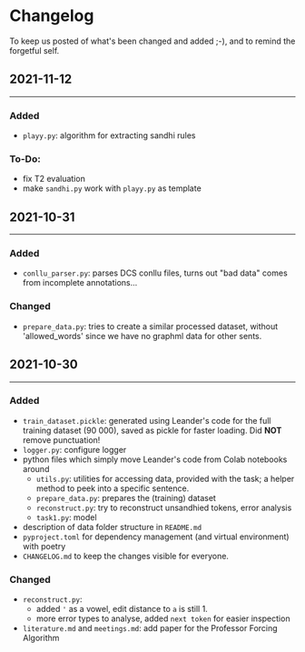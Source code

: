 # Changelog

To keep us posted of what's been changed and added ;-), and to remind the forgetful self. 

## 2021-11-12
----
### Added 
- `playy.py`: algorithm for extracting sandhi rules

### To-Do:
- fix T2 evaluation
- make `sandhi.py` work with `playy.py` as template


## 2021-10-31
----
### Added
- `conllu_parser.py`: parses DCS conllu files, turns out "bad data" comes from incomplete annotations...

### Changed
- `prepare_data.py`: tries to create a similar processed dataset, without 'allowed_words' since we have no graphml data for other sents.


## 2021-10-30
----
### Added
- `train_dataset.pickle`: generated using Leander's code for the full training dataset (90 000), saved as pickle for faster loading. Did **NOT** remove punctuation!
- `logger.py`: configure logger
- python files which simply move Leander's code from Colab notebooks around
	- `utils.py`: utilities for accessing data, provided with the task; a helper method to peek into a specific sentence.
	- `prepare_data.py`: prepares the (training) dataset
	- `reconstruct.py`: try to reconstruct unsandhied tokens, error analysis
	- `task1.py`: model
- description of data folder structure in `README.md`
- `pyproject.toml` for dependency management (and virtual environment) with poetry
- `CHANGELOG.md` to keep the changes visible for everyone.

### Changed
- `reconstruct.py`: 
	- added `'` as a vowel, edit distance to `a` is still 1.
	- more error types to analyse, added `next token` for easier inspection
- `literature.md` and `meetings.md`: add paper for the Professor Forcing Algorithm
 
